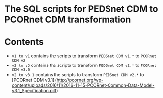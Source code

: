 # The SQL scripts for PEDSnet CDM to PCORnet CDM transformation

# Contents
- `v1 to v1` contains the scripts to transform `PEDSnet CDM v1.*` to `PCORnet CDM v2` 
- `v2 to v3` contains the scripts to transform `PEDSnet CDM v2.*` to `PCORnet CDM v3.0` 
- `v2 to v3.1` contains the scripts to transform `PEDSnet CDM v2.*` to [PCORnet CDM v3.1] (http://pcornet.org/wp-content/uploads/2016/11/2016-11-15-PCORnet-Common-Data-Model-v3.1_Specification.pdf)
